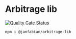 # Arbitrage lib

[![Quality Gate Status](https://sonarcloud.io/api/project_badges/measure?project=janfabian_arbitrage-lib&metric=alert_status)](https://sonarcloud.io/summary/new_code?id=janfabian_arbitrage-lib)

```
npm i @janfabian/arbitrage-lib
```
